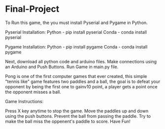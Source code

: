 # Final-Project

To Run this game, the you must install Pyserial and Pygame in Python.

Pyserial Installation:
Python - pip install pyserial
Conda - conda install pyserial

Pygame Installation:
Python - pip install pygame
Conda - conda install pygame

Next, download all python code and arduino files.
Make connections using an Arduino and Push Buttons.
Run Game in main.py file.




Pong is one of the first computer games that ever created, this simple "tennis like" game features two paddles and a ball, the goal is to defeat your opponent by being the first one to gainv10 point, a player gets a point once the opponent misses a ball.

Game Instructions: 

Press X key anytime to stop the game.
Move the paddles up and down using the push buttons.
Prevent the ball from passing the paddle.
Try to make the ball miss the oppenent's paddle to score.
Have Fun!
